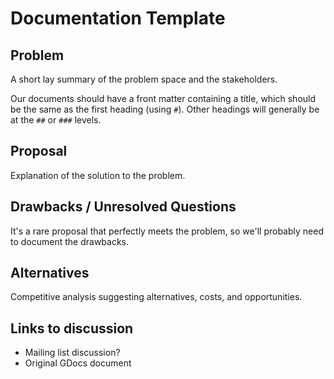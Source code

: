 
# Documentation Template

## Problem

A short lay summary of the problem space and the stakeholders.

Our documents should have a front matter containing a title, which should be
the same as the first heading (using `#`).
Other headings will generally be at the `##` or `###` levels.


## Proposal

Explanation of the solution to the problem.


## Drawbacks / Unresolved Questions

It's a rare proposal that perfectly meets the problem, so we'll probably need
to document the drawbacks.


## Alternatives

Competitive analysis suggesting alternatives, costs, and opportunities.


## Links to discussion

* Mailing list discussion?
* Original GDocs document
